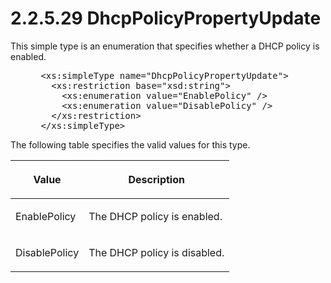 <html dir="LTR" xmlns:mshelp="http://msdn.microsoft.com/mshelp" xmlns:ddue="http://ddue.schemas.microsoft.com/authoring/2003/5" xmlns:xlink="http://www.w3.org/1999/xlink" xmlns:tool="http://www.microsoft.com/tooltip">
 <body>
 <div id="header">
 <h1 class="heading">2.2.5.29 DhcpPolicyPropertyUpdate</h1>
 </div>
 <div id="mainSection">
 <div id="mainBody">
 <div id="allHistory" class="saveHistory"></div>
 <div id="sectionSection0" class="section" name="collapseableSection">
 

<p>This simple type is an enumeration that specifies whether a
DHCP policy is enabled.</p>

<dl>
<dd>
<div><pre> &lt;xs:simpleType name=&quot;DhcpPolicyPropertyUpdate&quot;&gt;
   &lt;xs:restriction base=&quot;xsd:string&quot;&gt;
     &lt;xs:enumeration value=&quot;EnablePolicy&quot; /&gt;
     &lt;xs:enumeration value=&quot;DisablePolicy&quot; /&gt;
   &lt;/xs:restriction&gt;
 &lt;/xs:simpleType&gt;
</pre></div>
</dd></dl>

<p>The following table specifies the valid values for this
type.</p>

<table>
 <thead>
 <tr>
 <th>
 <p>Value</p>
 </th>
 <th>
 <p>Description</p>
 </th>
 </tr>
 </thead>
 <tr>
 <td>
 <p>EnablePolicy</p>
 </td>
 <td>
 <p>The DHCP policy is enabled.</p>
 </td>
 </tr>
 <tr>
 <td>
 <p>DisablePolicy</p>
 </td>
 <td>
 <p>The DHCP policy is disabled.</p>
 </td>
 </tr>
</table>

<p> </p>


 </div>
 </div>
 </div>
 </body>
</html>